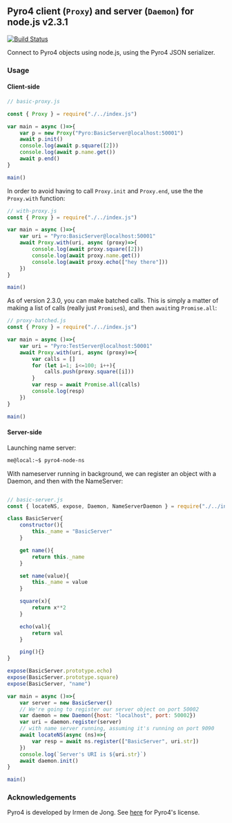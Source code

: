## Pyro4 client (`Proxy`) and server (`Daemon`) for node.js v2.3.1

[![Build Status](https://travis-ci.org/dean-shaff/pyro4-node.svg?branch=master)](https://travis-ci.org/dean-shaff/pyro4-node)

Connect to Pyro4 objects using node.js, using the Pyro4 JSON serializer.

### Usage

#### Client-side

```javascript
// basic-proxy.js

const { Proxy } = require("./../index.js")

var main = async ()=>{
    var p = new Proxy("Pyro:BasicServer@localhost:50001")
    await p.init()
    console.log(await p.square([2]))
    console.log(await p.name.get())
    await p.end()
}

main()
```

In order to avoid having to call `Proxy.init` and `Proxy.end`, use the the
`Proxy.with` function:

```javascript
// with-proxy.js
const { Proxy } = require("./../index.js")

var main = async ()=>{
    var uri = "Pyro:BasicServer@localhost:50001"
    await Proxy.with(uri, async (proxy)=>{
        console.log(await proxy.square([2]))
        console.log(await proxy.name.get())
        console.log(await proxy.echo(["hey there"]))
    })
}

main()
```

As of version 2.3.0, you can make batched calls. This is simply a matter of
making a list of calls (really just `Promise`s), and then `await`ing `Promise.all`:

```javascript
// proxy-batched.js
const { Proxy } = require("./../index.js")

var main = async ()=>{
    var uri = "Pyro:TestServer@localhost:50001"
    await Proxy.with(uri, async (proxy)=>{
        var calls = []
        for (let i=1; i<=100; i++){
            calls.push(proxy.square([i]))
        }
        var resp = await Promise.all(calls)
        console.log(resp)
    })
}

main()

```

#### Server-side

Launching name server:

```sh
me@local:~$ pyro4-node-ns
```

With nameserver running in background, we can register an object with a Daemon,
and then with the NameServer:

```javascript

// basic-server.js
const { locateNS, expose, Daemon, NameServerDaemon } = require("./../index.js")

class BasicServer{
    constructor(){
        this._name = "BasicServer"
    }

    get name(){
        return this._name
    }

    set name(value){
        this._name = value
    }

    square(x){
        return x**2
    }

    echo(val){
        return val
    }

    ping(){}
}

expose(BasicServer.prototype.echo)
expose(BasicServer.prototype.square)
expose(BasicServer, "name")

var main = async ()=>{
    var server = new BasicServer()
    // We're going to register our server object on port 50002
    var daemon = new Daemon({host: "localhost", port: 50002})
    var uri = daemon.register(server)
    // with name server running, assuming it's running on port 9090
    await locateNS(async (ns)=>{
        var resp = await ns.register(["BasicServer", uri.str])
    })
    console.log(`Server's URI is ${uri.str}`)
    await daemon.init()
}

main()
```

### Acknowledgements

Pyro4 is developed by Irmen de Jong. See [here](https://github.com/irmen/Pyro4/blob/master/LICENSE) for Pyro4's license.

